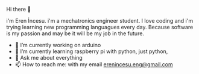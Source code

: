 Hi there 👋

i'm Eren İncesu. i'm a mechatronics engineer student. I love coding and i'm trying learning new programming languagues every day. Because software is my passion and may be it will be my job in the future.

- 🔭 I’m currently working on arduino
- 🌱 I’m currently learning raspberry pi with python, just python, 
- 💬 Ask me about everything 
- 📫 How to reach me: with my email erenincesu.eng@gmail.com
